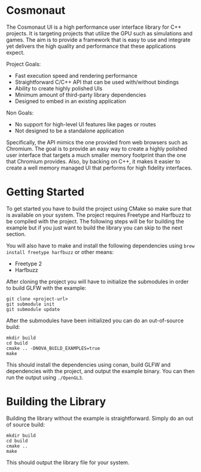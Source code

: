 Cosmonaut
=========

The Cosmonaut UI is a high performance user interface library for C++ projects. It is targeting projects that utilize the GPU such as simulations and games. The aim is to provide a framework that is easy to use and integrate yet delivers the high quality and performance that these applications expect.

Project Goals:
- Fast execution speed and rendering performance
- Straightforward C/C++ API that can be used with/without bindings
- Ability to create highly polished UIs
- Minimum amount of third-party library dependencies
- Designed to embed in an existing application

Non Goals:
- No support for high-level UI features like pages or routes
- Not designed to be a standalone application

Specifically, the API mimics the one provided from web browsers such as Chromium. The goal is to provide an easy way to create a highly polished user interface that targets a much smaller memory footprint than the one that Chromium provides. Also, by backing on C++, it makes it easier to create a well memory managed UI that performs for high fidelity interfaces.

Getting Started
===============

To get started you have to build the project using CMake so make sure that is available on your system. The project requires Freetype and Harfbuzz to be compiled with the project. The following steps will be for building the example but if you just want to build the library you can skip to the next section.

You will also have to make and install the following dependencies using `brew install freetype harfbuzz` or other means:
- Freetype 2
- Harfbuzz

After cloning the project you will have to initialize the submodules in order to build GLFW with the example:
```
git clone <project-url>
git submodule init
git submodule update
```

After the submodules have been initialized you can do an out-of-source build:

```
mkdir build
cd build
cmake .. -DNOVA_BUILD_EXAMPLES=true
make
```

This should install the dependencies using conan, build GLFW and dependencies with the project, and output the example binary. You can then run the output using `./OpenGL3`.

Building the Library
====================

Building the library without the example is straightforward. Simply do an out of source build:

```
mkdir build
cd build
cmake ..
make
```

This should output the library file for your system.
